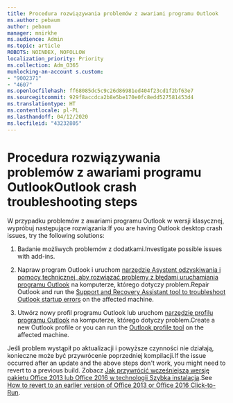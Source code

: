 ```yaml
---
title: Procedura rozwiązywania problemów z awariami programu Outlook
ms.author: pebaum
author: pebaum
manager: mnirkhe
ms.audience: Admin
ms.topic: article
ROBOTS: NOINDEX, NOFOLLOW
localization_priority: Priority
ms.collection: Adm_O365
munlocking-an-account s.custom:
- "9002371"
- "4607"
ms.openlocfilehash: ff68085dc5c9c26d86981ed404f23cd1f2bf63e7
ms.sourcegitcommit: 929f8accdca2b8e5be170e0fc8edd527581453d4
ms.translationtype: HT
ms.contentlocale: pl-PL
ms.lasthandoff: 04/12/2020
ms.locfileid: "43232805"
---
```

# <a name="outlook-crash-troubleshooting-steps"></a><span data-ttu-id="70c68-102">Procedura rozwiązywania problemów z awariami programu Outlook</span><span class="sxs-lookup"><span data-stu-id="70c68-102">Outlook crash troubleshooting steps</span></span>

<span data-ttu-id="70c68-103">W przypadku problemów z awariami programu Outlook w wersji klasycznej, wypróbuj następujące rozwiązania:</span><span class="sxs-lookup"><span data-stu-id="70c68-103">If you are having Outlook desktop crash issues, try the following solutions:</span></span>

1. <span data-ttu-id="70c68-104">Badanie możliwych problemów z dodatkami.</span><span class="sxs-lookup"><span data-stu-id="70c68-104">Investigate possible issues with add-ins.</span></span>

2. <span data-ttu-id="70c68-105">Napraw program Outlook i uruchom [narzędzie Asystent odzyskiwania i pomocy technicznej, aby rozwiązać problemy z błędami uruchamiania programu Outlook](https://aka.ms/SaRA-OutlookWontStart) na komputerze, którego dotyczy problem.</span><span class="sxs-lookup"><span data-stu-id="70c68-105">Repair Outlook and run the [Support and Recovery Assistant tool to troubleshoot Outlook startup errors](https://aka.ms/SaRA-OutlookWontStart) on the affected machine.</span></span>

3. <span data-ttu-id="70c68-106">Utwórz nowy profil programu Outlook lub uruchom [narzędzie profilu programu Outlook](https://aka.ms/SaRA-OutlookSetupProfile) na komputerze, którego dotyczy problem.</span><span class="sxs-lookup"><span data-stu-id="70c68-106">Create a new Outlook profile or you can run the [Outlook profile tool](https://aka.ms/SaRA-OutlookSetupProfile) on the affected machine.</span></span>

<span data-ttu-id="70c68-107">Jeśli problem wystąpił po aktualizacji i powyższe czynności nie działają, konieczne może być przywrócenie poprzedniej kompilacji.</span><span class="sxs-lookup"><span data-stu-id="70c68-107">If the issue occurred after an update and the above steps don't work, you might need to revert to a previous build.</span></span> <span data-ttu-id="70c68-108">Zobacz [Jak przywrócić wcześniejszą wersję pakietu Office 2013 lub Office 2016 w technologii Szybka instalacja](https://support.microsoft.com/help/2770432).</span><span class="sxs-lookup"><span data-stu-id="70c68-108">See [How to revert to an earlier version of Office 2013 or Office 2016 Click-to-Run](https://support.microsoft.com/help/2770432).</span></span>
